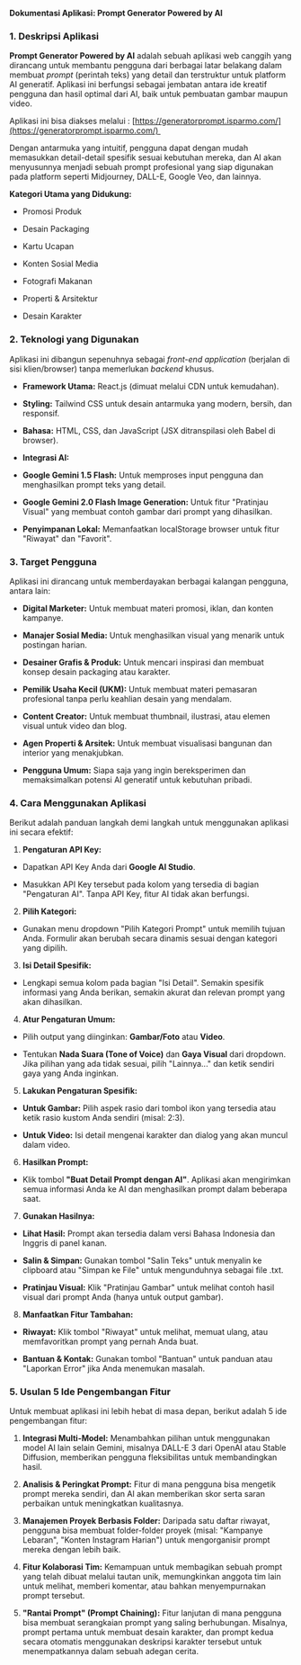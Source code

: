 **Dokumentasi Aplikasi: Prompt Generator Powered by AI**

### 1\. Deskripsi Aplikasi

**Prompt Generator Powered by AI** adalah sebuah aplikasi web canggih yang dirancang untuk membantu pengguna dari berbagai latar belakang dalam membuat _prompt_ (perintah teks) yang detail dan terstruktur untuk platform AI generatif. Aplikasi ini berfungsi sebagai jembatan antara ide kreatif pengguna dan hasil optimal dari AI, baik untuk pembuatan gambar maupun video.

Aplikasi ini bisa diakses melalui : [https://generatorprompt.isparmo.com/](https://generatorprompt.isparmo.com/) 

Dengan antarmuka yang intuitif, pengguna dapat dengan mudah memasukkan detail-detail spesifik sesuai kebutuhan mereka, dan AI akan menyusunnya menjadi sebuah prompt profesional yang siap digunakan pada platform seperti Midjourney, DALL-E, Google Veo, dan lainnya.

**Kategori Utama yang Didukung:**

*   Promosi Produk
    
*   Desain Packaging
    
*   Kartu Ucapan
    
*   Konten Sosial Media
    
*   Fotografi Makanan
    
*   Properti & Arsitektur
    
*   Desain Karakter
    

### 2\. Teknologi yang Digunakan

Aplikasi ini dibangun sepenuhnya sebagai _front-end application_ (berjalan di sisi klien/browser) tanpa memerlukan _backend_ khusus.

*   **Framework Utama:** React.js (dimuat melalui CDN untuk kemudahan).
    
*   **Styling:** Tailwind CSS untuk desain antarmuka yang modern, bersih, dan responsif.
    
*   **Bahasa:** HTML, CSS, dan JavaScript (JSX ditranspilasi oleh Babel di browser).
    
*   **Integrasi AI:**
    
*   **Google Gemini 1.5 Flash:** Untuk memproses input pengguna dan menghasilkan prompt teks yang detail.
    
*   **Google Gemini 2.0 Flash Image Generation:** Untuk fitur "Pratinjau Visual" yang membuat contoh gambar dari prompt yang dihasilkan.
    
*   **Penyimpanan Lokal:** Memanfaatkan localStorage browser untuk fitur "Riwayat" dan "Favorit".
    

### 3\. Target Pengguna

Aplikasi ini dirancang untuk memberdayakan berbagai kalangan pengguna, antara lain:

*   **Digital Marketer:** Untuk membuat materi promosi, iklan, dan konten kampanye.
    
*   **Manajer Sosial Media:** Untuk menghasilkan visual yang menarik untuk postingan harian.
    
*   **Desainer Grafis & Produk:** Untuk mencari inspirasi dan membuat konsep desain packaging atau karakter.
    
*   **Pemilik Usaha Kecil (UKM):** Untuk membuat materi pemasaran profesional tanpa perlu keahlian desain yang mendalam.
    
*   **Content Creator:** Untuk membuat thumbnail, ilustrasi, atau elemen visual untuk video dan blog.
    
*   **Agen Properti & Arsitek:** Untuk membuat visualisasi bangunan dan interior yang menakjubkan.
    
*   **Pengguna Umum:** Siapa saja yang ingin bereksperimen dan memaksimalkan potensi AI generatif untuk kebutuhan pribadi.
    

### 4\. Cara Menggunakan Aplikasi

Berikut adalah panduan langkah demi langkah untuk menggunakan aplikasi ini secara efektif:

1.  **Pengaturan API Key:**
    

*   Dapatkan API Key Anda dari **Google AI Studio**.
    
*   Masukkan API Key tersebut pada kolom yang tersedia di bagian "Pengaturan AI". Tanpa API Key, fitur AI tidak akan berfungsi.
    

2.  **Pilih Kategori:**
    

*   Gunakan menu dropdown "Pilih Kategori Prompt" untuk memilih tujuan Anda. Formulir akan berubah secara dinamis sesuai dengan kategori yang dipilih.
    

3.  **Isi Detail Spesifik:**
    

*   Lengkapi semua kolom pada bagian "Isi Detail". Semakin spesifik informasi yang Anda berikan, semakin akurat dan relevan prompt yang akan dihasilkan.
    

4.  **Atur Pengaturan Umum:**
    

*   Pilih output yang diinginkan: **Gambar/Foto** atau **Video**.
    
*   Tentukan **Nada Suara (Tone of Voice)** dan **Gaya Visual** dari dropdown. Jika pilihan yang ada tidak sesuai, pilih "Lainnya..." dan ketik sendiri gaya yang Anda inginkan.
    

5.  **Lakukan Pengaturan Spesifik:**
    

*   **Untuk Gambar:** Pilih aspek rasio dari tombol ikon yang tersedia atau ketik rasio kustom Anda sendiri (misal: 2:3).
    
*   **Untuk Video:** Isi detail mengenai karakter dan dialog yang akan muncul dalam video.
    

6.  **Hasilkan Prompt:**
    

*   Klik tombol **"Buat Detail Prompt dengan AI"**. Aplikasi akan mengirimkan semua informasi Anda ke AI dan menghasilkan prompt dalam beberapa saat.
    

7.  **Gunakan Hasilnya:**
    

*   **Lihat Hasil:** Prompt akan tersedia dalam versi Bahasa Indonesia dan Inggris di panel kanan.
    
*   **Salin & Simpan:** Gunakan tombol "Salin Teks" untuk menyalin ke clipboard atau "Simpan ke File" untuk mengunduhnya sebagai file .txt.
    
*   **Pratinjau Visual:** Klik "Pratinjau Gambar" untuk melihat contoh hasil visual dari prompt Anda (hanya untuk output gambar).
    

8.  **Manfaatkan Fitur Tambahan:**
    

*   **Riwayat:** Klik tombol "Riwayat" untuk melihat, memuat ulang, atau memfavoritkan prompt yang pernah Anda buat.
    
*   **Bantuan & Kontak:** Gunakan tombol "Bantuan" untuk panduan atau "Laporkan Error" jika Anda menemukan masalah.
    

### 5\. Usulan 5 Ide Pengembangan Fitur

Untuk membuat aplikasi ini lebih hebat di masa depan, berikut adalah 5 ide pengembangan fitur:

1.  **Integrasi Multi-Model:** Menambahkan pilihan untuk menggunakan model AI lain selain Gemini, misalnya DALL-E 3 dari OpenAI atau Stable Diffusion, memberikan pengguna fleksibilitas untuk membandingkan hasil.
    
2.  **Analisis & Peringkat Prompt:** Fitur di mana pengguna bisa mengetik prompt mereka sendiri, dan AI akan memberikan skor serta saran perbaikan untuk meningkatkan kualitasnya.
    
3.  **Manajemen Proyek Berbasis Folder:** Daripada satu daftar riwayat, pengguna bisa membuat folder-folder proyek (misal: "Kampanye Lebaran", "Konten Instagram Harian") untuk mengorganisir prompt mereka dengan lebih baik.
    
4.  **Fitur Kolaborasi Tim:** Kemampuan untuk membagikan sebuah prompt yang telah dibuat melalui tautan unik, memungkinkan anggota tim lain untuk melihat, memberi komentar, atau bahkan menyempurnakan prompt tersebut.
    
5.  **"Rantai Prompt" (Prompt Chaining):** Fitur lanjutan di mana pengguna bisa membuat serangkaian prompt yang saling berhubungan. Misalnya, prompt pertama untuk membuat desain karakter, dan prompt kedua secara otomatis menggunakan deskripsi karakter tersebut untuk menempatkannya dalam sebuah adegan cerita.

